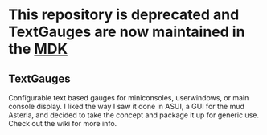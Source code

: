 # This repository is deprecated and TextGauges are now maintained in the [MDK](https://github.com/demonnic/MDK)

## TextGauges
Configurable text based gauges for miniconsoles, userwindows, or main console display.
I liked the way I saw it done in ASUI, a GUI for the mud Asteria, and decided to take the concept
and package it up for generic use. Check out the wiki for more info.

